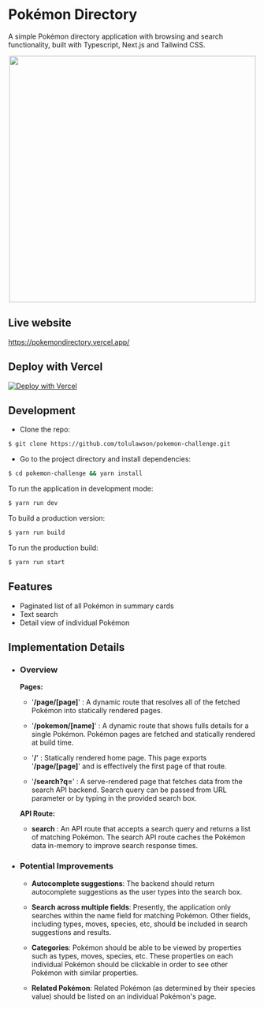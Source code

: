 # Pokémon Directory

A simple Pokémon directory application with browsing and search functionality, built with Typescript, Next.js and Tailwind CSS.

<p align="center">
  <img src='https://user-images.githubusercontent.com/55362043/128029005-2060398c-de52-454c-b93c-3c67c5251b5d.PNG' width='500px' />
</p>

## Live website

https://pokemondirectory.vercel.app/

## Deploy with Vercel

[![Deploy with Vercel](https://vercel.com/button)](https://vercel.com/new/clone?repository-url=https%3A%2F%2Fgithub.com%2Ftolulawson%2Fpokemon-challenge&project-name=pokemon-directory&repo-name=pokemon-directory&demo-title=Pokemon%20Directory&demo-description=A%20simple%20Pok%C3%A9mon%20directory%20application%20with%20browsing%20and%20search%20functionality%2C%20built%20with%20Typescript%2C%20Next.js%20and%20Tailwind%20CSS.)

## Development

- Clone the repo:

```bash
$ git clone https://github.com/tolulawson/pokemon-challenge.git
```

- Go to the project directory and install dependencies:

```bash
$ cd pokemon-challenge && yarn install
```

To run the application in development mode:

```bash
$ yarn run dev
```

To build a production version:

```bash
$ yarn run build
```

To run the production build:

```bash
$ yarn run start
```

## Features 
- Paginated list of all Pokémon in summary cards
- Text search
- Detail view of individual Pokémon

## Implementation Details
- ### Overview
  **Pages:**
  
  - '**/page/[page]**' : A dynamic route that resolves all of the fetched Pokémon into statically rendered pages.
  
  - '**/pokemon/[name]**' : A dynamic route that shows fulls details for a single Pokémon. Pokémon pages are fetched and statically rendered at build time.
  
  - '**/**' : Statically rendered home page. This page exports '**/page/[page]**' and is effectively the first page of that route.
  
  - '**/search?q=**' : A serve-rendered page that fetches data from the search API backend. Search query can be passed from URL parameter or by typing in the provided search box.
  
  **API Route:**
  - **search** : An API route that accepts a search query and returns a list of matching Pokémon. The search API route caches the Pokémon data in-memory to improve search response times.

- ### Potential Improvements
  - **Autocomplete suggestions**: The backend should return autocomplete suggestions as the user types into the search box.
   
  - **Search across multiple fields**: Presently, the application only searches within the name field for matching Pokémon. Other fields, including types, moves, species, etc, should be included in search suggestions and results.
  
  - **Categories**: Pokémon should be able to be viewed by properties such as types, moves, species, etc. These properties on each individual Pokémon should be clickable in order to see other Pokémon with similar properties.
  
  - **Related Pokémon**: Related Pokémon (as determined by their species value) should be listed on an individual Pokémon's page.
